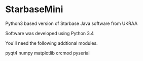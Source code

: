 # StarbaseMini
Python3 based version of Starbase Java software from UKRAA

Software was developed using Python 3.4

You'll need the following addtional modules.
 
pyqt4
numpy
matplotlib
crcmod
pyserial 

